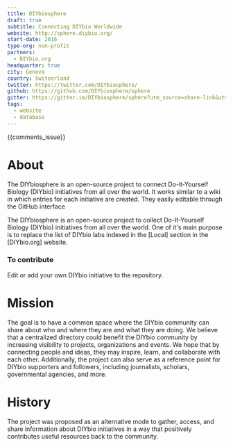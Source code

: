 ```yaml
---
title: DIYbiosphere
draft: true
subtitle: Connecting DIYbio Worldwide
website: http://sphere.diybio.org/
start-date: 2016
type-org: non-profit
partners:
  - DIYbio.org
headquarter: true
city: Geneva
country: Switzerland
twitter: https://twitter.com/DIYbiosphere/
github: https://github.com/DIYbiosphere/sphere
gitter: https://gitter.im/DIYbiosphere/sphere?utm_source=share-link&utm_medium=link&utm_campaign=share-link
tags:
  - website
  - database
---
```


{{comments_issue}}

# About
The DIYbiosphere is an open-source project to connect Do-it-Yourself Biology (DIYbio) initiatives from all over the world. It works similar to a wiki in which entries for each initiative are created. They easily editable through the GitHub interface

The DIYbiosphere is an open-source project to collect Do-It-Yourself Biology (DIYbio) initiatives from all over the world. One of it's main purpose is to replace the list of DIYbio labs indexed in the [Local] section in the [DIYbio.org] website.

### To contribute
Edit or add your own DIYbio initiative to the repository.


# Mission
The goal is to have a common space where the DIYbio community can share about who and where they are and what they are doing. We believe that a centralized directory could benefit the DIYbio community by increasing visibility to projects, organizations and events. We hope that by connecting people and ideas, they may inspire, learn, and collaborate with each other. Additionally, the project can also serve as a reference point for DIYbio supporters and followers, including journalists, scholars, governmental agencies, and more.


# History
The project was proposed as an alternative mode to gather, access, and share information about DIYbio initiatives in a way that positively contributes useful resources back to the community.
